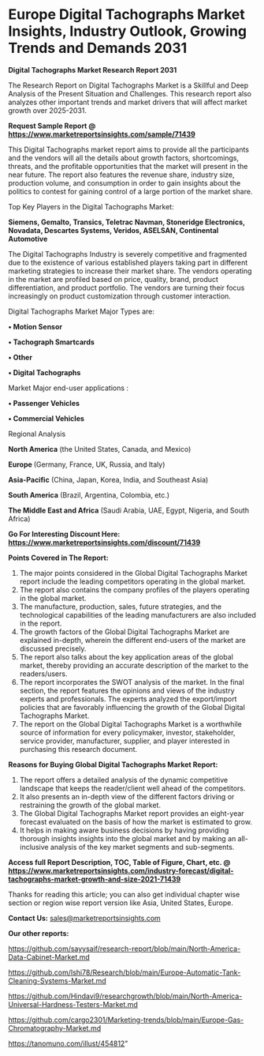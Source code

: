 # Europe Digital Tachographs Market Insights, Industry Outlook, Growing Trends and Demands 2031

<strong>Digital Tachographs Market Research Report 2031</strong>

The Research Report on Digital Tachographs Market is a Skillful and Deep Analysis of the Present Situation and Challenges. This research report also analyzes other important trends and market drivers that will affect market growth over 2025-2031.

<strong>Request Sample Report @ <a href=https://www.marketreportsinsights.com/sample/71439>https://www.marketreportsinsights.com/sample/71439</a></strong>

This Digital Tachographs market report aims to provide all the participants and the vendors will all the details about growth factors, shortcomings, threats, and the profitable opportunities that the market will present in the near future. The report also features the revenue share, industry size, production volume, and consumption in order to gain insights about the politics to contest for gaining control of a large portion of the market share.

Top Key Players in the Digital Tachographs Market:

<strong>Siemens, Gemalto, Transics, Teletrac Navman, Stoneridge Electronics, Novadata, Descartes Systems, Veridos, ASELSAN, Continental Automotive</strong>

The Digital Tachographs Industry is severely competitive and fragmented due to the existence of various established players taking part in different marketing strategies to increase their market share. The vendors operating in the market are profiled based on price, quality, brand, product differentiation, and product portfolio. The vendors are turning their focus increasingly on product customization through customer interaction.

Digital Tachographs Market Major Types are:

<strong>• Motion Sensor

• Tachograph Smartcards

• Other

• Digital Tachographs</strong>

Market Major end-user applications :

<strong>• Passenger Vehicles

• Commercial Vehicles</strong>

Regional Analysis

</u><strong><b>North America</b></strong> (the United States, Canada, and Mexico)

<strong><b>Europe </b></strong>(Germany, France, UK, Russia, and Italy)

<strong><b>Asia-Pacific</b></strong> (China, Japan, Korea, India, and Southeast Asia)

<strong><b>South America</b></strong> (Brazil, Argentina, Colombia, etc.)

<strong><b>The Middle East and Africa</b></strong> (Saudi Arabia, UAE, Egypt, Nigeria, and South Africa)

<strong>Go For Interesting Discount Here: <a href=https://www.marketreportsinsights.com/discount/71439>https://www.marketreportsinsights.com/discount/71439</a></strong>

<strong>Points Covered in The Report:</strong>
<ol>
  <li>The major points considered in the Global Digital Tachographs Market report include the leading competitors operating in the global market.</li>
  <li>The report also contains the company profiles of the players operating in the global market.</li>
  <li>The manufacture, production, sales, future strategies, and the technological capabilities of the leading manufacturers are also included in the report.</li>
  <li>The growth factors of the Global Digital Tachographs Market are explained in-depth, wherein the different end-users of the market are discussed precisely.</li>
  <li>The report also talks about the key application areas of the global market, thereby providing an accurate description of the market to the readers/users.</li>
  <li>The report incorporates the SWOT analysis of the market. In the final section, the report features the opinions and views of the industry experts and professionals. The experts analyzed the export/import policies that are favorably influencing the growth of the Global Digital Tachographs Market.</li>
  <li>The report on the Global Digital Tachographs Market is a worthwhile source of information for every policymaker, investor, stakeholder, service provider, manufacturer, supplier, and player interested in purchasing this research document.</li>
</ol>
<strong>Reasons for Buying Global Digital Tachographs Market Report:</strong>

<ol>
  <li>The report offers a detailed analysis of the dynamic competitive landscape that keeps the reader/client well ahead of the competitors.</li>
  <li>It also presents an in-depth view of the different factors driving or restraining the growth of the global market.</li>
  <li>The Global Digital Tachographs Market report provides an eight-year forecast evaluated on the basis of how the market is estimated to grow.</li>
  <li>It helps in making aware business decisions by having providing thorough insights insights into the global market and by making an all-inclusive analysis of the key market segments and sub-segments.</li>
</ol>
<strong>Access full Report Description, TOC, Table of Figure, Chart, etc. @ <a href=https://www.marketreportsinsights.com/industry-forecast/digital-tachographs-market-growth-and-size-2021-71439>https://www.marketreportsinsights.com/industry-forecast/digital-tachographs-market-growth-and-size-2021-71439</a></strong>


Thanks for reading this article; you can also get individual chapter wise section or region wise report version like Asia, United States, Europe.

<strong>Contact Us:</strong>
sales@marketreportsinsights.com

<strong>Our other reports:</strong>

<a href=https://github.com/sayysaif/research-report/blob/main/North-America-Data-Cabinet-Market.md>https://github.com/sayysaif/research-report/blob/main/North-America-Data-Cabinet-Market.md</a>

<a href=https://github.com/Ishi78/Research/blob/main/Europe-Automatic-Tank-Cleaning-Systems-Market.md>https://github.com/Ishi78/Research/blob/main/Europe-Automatic-Tank-Cleaning-Systems-Market.md</a>

<a href=https://github.com/Hindavi9/researchgrowth/blob/main/North-America-Universal-Hardness-Testers-Market.md>https://github.com/Hindavi9/researchgrowth/blob/main/North-America-Universal-Hardness-Testers-Market.md</a>

<a href=https://github.com/cargo2301/Marketing-trends/blob/main/Europe-Gas-Chromatography-Market.md>https://github.com/cargo2301/Marketing-trends/blob/main/Europe-Gas-Chromatography-Market.md</a>

<a href=https://tanomuno.com/illust/454812>https://tanomuno.com/illust/454812</a>"
